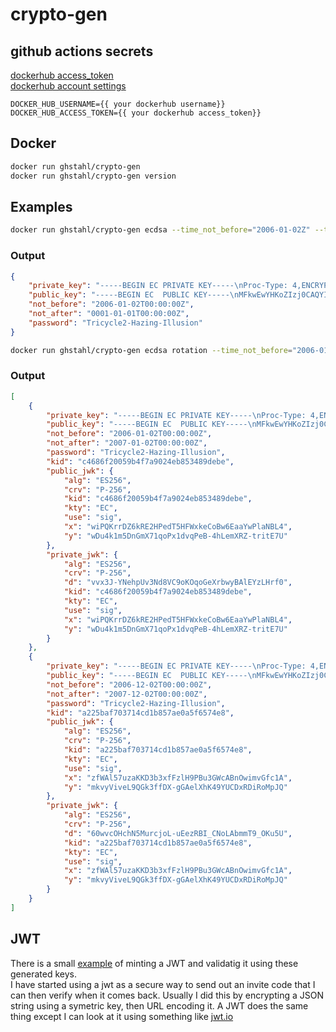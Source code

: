 # crypto-gen

## github actions secrets

[dockerhub access_token](https://hub.docker.com/settings/security)  
[dockerhub account settings](https://hub.docker.com/settings/general)

```env
DOCKER_HUB_USERNAME={{ your dockerhub username}}
DOCKER_HUB_ACCESS_TOKEN={{ your dockerhub access_token}}
```

## Docker

```bash
docker run ghstahl/crypto-gen 
docker run ghstahl/crypto-gen version
```

## Examples

```bash
docker run ghstahl/crypto-gen ecdsa --time_not_before="2006-01-02Z" --time_not_after="2007-01-02Z" --password="Tricycle2-Hazing-Illusion"
```

### Output

```json
{
    "private_key": "-----BEGIN EC PRIVATE KEY-----\nProc-Type: 4,ENCRYPTED\nDEK-Info: AES-256-CBC,0f844cb4fdf6085959cf948b8d43b716\n\ns4PjREFIYtg6HRvf6pzPNfdDV4++m4IfKfg9HoehE2VBRb34zZJ7v6ROnEkMBdPS\nJXn2+3NzwxzGscZiwvEnWd7hJPmhdhi6wWFUEgJYzqWl5Du0ZW7Omozs2edUfx5K\nm8LTTfLpq617pvRHxw07RYvKYCiuIupCnIFfw3R37NM=\n-----END EC PRIVATE KEY-----\n",
    "public_key": "-----BEGIN EC  PUBLIC KEY-----\nMFkwEwYHKoZIzj0CAQYIKoZIzj0DAQcDQgAEa22vib7IzG7CI0apholWnnI6GXcb\nn4tPZH4j+BvCcLbVzWaEUuH0AgxtyoLg7ZTae6KQO0XD43NkWzs5RqrCUQ==\n-----END EC  PUBLIC KEY-----\n",
    "not_before": "2006-01-02T00:00:00Z",
    "not_after": "0001-01-01T00:00:00Z",
    "password": "Tricycle2-Hazing-Illusion"
}
```

```bash
docker run ghstahl/crypto-gen ecdsa rotation --time_not_before="2006-01-02Z" --password="Tricycle2-Hazing-Illusion" --count=2
```

### Output

```json
[
    {
        "private_key": "-----BEGIN EC PRIVATE KEY-----\nProc-Type: 4,ENCRYPTED\nDEK-Info: AES-256-CBC,e872837cf1228f555a9c9ff84b646767\n\nDB2Ip8JazTjnXJbqf2TkOWj3cifCZtxyzfKhhnv399emDWso0s0GTs3FeUBNMcGB\nCAbOtA/QokCQ+3I0vstG6swLAXz2F1TDob7k8RweK9AwsgQV9oyl9YSXOjpZVh0M\n9s4Jp3sZDHjUNDiZyl5P+V9o3A+HRqQwmYYP+HFsSsk=\n-----END EC PRIVATE KEY-----\n",
        "public_key": "-----BEGIN EC  PUBLIC KEY-----\nMFkwEwYHKoZIzj0CAQYIKoZIzj0DAQcDQgAEwiPQKrrDZ6kRE2HPedT5HFWxkeCo\nBw6EaaYwPlaNBL7AO7iTWbkOcaZfvWqg/HV2+o94H7iEt6ZdFn62uK0TtQ==\n-----END EC  PUBLIC KEY-----\n",
        "not_before": "2006-01-02T00:00:00Z",
        "not_after": "2007-01-02T00:00:00Z",
        "password": "Tricycle2-Hazing-Illusion",
        "kid": "c4686f20059b4f7a9024eb853489debe",
        "public_jwk": {
            "alg": "ES256",
            "crv": "P-256",
            "kid": "c4686f20059b4f7a9024eb853489debe",
            "kty": "EC",
            "use": "sig",
            "x": "wiPQKrrDZ6kRE2HPedT5HFWxkeCoBw6EaaYwPlaNBL4",
            "y": "wDu4k1m5DnGmX71qoPx1dvqPeB-4hLemXRZ-tritE7U"
        },
        "private_jwk": {
            "alg": "ES256",
            "crv": "P-256",
            "d": "vvx3J-YNehpUv3Nd8VC9oKOqoGeXrbwyBAlEYzLHrf0",
            "kid": "c4686f20059b4f7a9024eb853489debe",
            "kty": "EC",
            "use": "sig",
            "x": "wiPQKrrDZ6kRE2HPedT5HFWxkeCoBw6EaaYwPlaNBL4",
            "y": "wDu4k1m5DnGmX71qoPx1dvqPeB-4hLemXRZ-tritE7U"
        }
    },
    {
        "private_key": "-----BEGIN EC PRIVATE KEY-----\nProc-Type: 4,ENCRYPTED\nDEK-Info: AES-256-CBC,a7caa77eaa106d317bc0a1d53286e83d\n\nxw+tgrpAH5Tq/GEFiS07k4GuSm+jG9gFUutOcUXPkD6gBVY+WoN2FpRloiIADWyF\nEsAQg8ssSebqrYt3NFjq/5VgYi1mWmkxRVpCd2gYFaMn4sOIb5T17afyKean5eWo\nQWcn1AmmWqgX/51h282t5IgW0qrHrso8cUqu2YfYxmM=\n-----END EC PRIVATE KEY-----\n",
        "public_key": "-----BEGIN EC  PUBLIC KEY-----\nMFkwEwYHKoZIzj0CAQYIKoZIzj0DAQcDQgAEzfWAl57uzaKKD3b3xfFzlH9PBu3G\nWcABnOwimvGfc1CaS/JWK94v1AaTd98Nf6AYB6VeErj1hQIPFEOJGgyklA==\n-----END EC  PUBLIC KEY-----\n",
        "not_before": "2006-12-02T00:00:00Z",
        "not_after": "2007-12-02T00:00:00Z",
        "password": "Tricycle2-Hazing-Illusion",
        "kid": "a225baf703714cd1b857ae0a5f6574e8",
        "public_jwk": {
            "alg": "ES256",
            "crv": "P-256",
            "kid": "a225baf703714cd1b857ae0a5f6574e8",
            "kty": "EC",
            "use": "sig",
            "x": "zfWAl57uzaKKD3b3xfFzlH9PBu3GWcABnOwimvGfc1A",
            "y": "mkvyViveL9QGk3ffDX-gGAelXhK49YUCDxRDiRoMpJQ"
        },
        "private_jwk": {
            "alg": "ES256",
            "crv": "P-256",
            "d": "60wvcOHchN5MurcjoL-uEezRBI_CNoLAbmmT9_OKu5U",
            "kid": "a225baf703714cd1b857ae0a5f6574e8",
            "kty": "EC",
            "use": "sig",
            "x": "zfWAl57uzaKKD3b3xfFzlH9PBu3GWcABnOwimvGfc1A",
            "y": "mkvyViveL9QGk3ffDX-gGAelXhK49YUCDxRDiRoMpJQ"
        }
    }
]
```

## JWT

There is a small [example](internal/jwt/keys_test.go) of minting a JWT and validatig it using these generated keys.  
I have started using a jwt as a secure way to send out an invite code that I can then verify when it comes back.  Usually I did this by encrypting a JSON string using a symetric key, then URL encoding it.  A JWT does the same thing except I can look at it using something like [jwt.io](https://jwt.io)  
